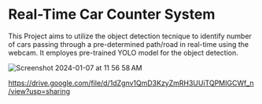 # Real-Time Car Counter System

This Project aims to utilize the object detection tecnique to identify number of cars passing through a pre-determined path/road in real-time using the webcam. It employes pre-trained YOLO model for the object detection.

![Screenshot 2024-01-07 at 11 56 58 AM](https://github.com/RohitMacherla3/real-time-object-detection-system/assets/89356811/062a5c16-0d48-4837-97b9-f099ec1ac35a)


https://drive.google.com/file/d/1dZgnv1QmD3KzyZmRH3UUiTQPMIGCWf_n/view?usp=sharing
